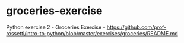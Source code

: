 # groceries-exercise
Python exercise 2 - Groceries Exercise - https://github.com/prof-rossetti/intro-to-python/blob/master/exercises/groceries/README.md

